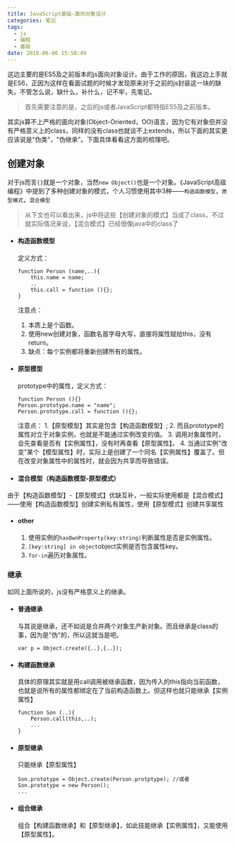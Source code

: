 ```yaml
---
title: JavaScript基础-面向对象设计
categories: 笔记
tags:
  - js
  - 编程
  - 基础
date: 2018-06-06 15:58:49
---
```

这边主要的是ES5及之前版本的js面向对象设计。由于工作的原因，我这边上手就是ES6，正因为这样在看面试题的时候才发现原来对于之前的js封装这一块的缺失。不管怎么说，缺什么，补什么，记不牢，先笔记。
> 首先需要注意的是，之后的js或者JavaScript都特指ES5及之前版本。

其实js算不上严格的面向对象(Object-Oriented，OO)语言，因为它有对象但并没有严格意义上的class，同样的没有class也就谈不上extends，所以下面的其实更应该说是"伪类"，"伪继承"。下面具体看看这方面的梳理吧。
<!-- more-->
## 创建对象
对于js而言`{}`就是一个对象，当然`new Object()`也是一个对象。《JavaScript高级编程》中提到了多种创建对象的模式，个人习惯使用其中3种——`构造函数模型`，`原型模式`，`混合模型`
>从下文也可以看出来，js中将这些【创建对象的模式】当成了class，不过就实际情况来说，【混合模式】已经很像java中的class了

- #### 构造函数模型
    定义方式：
    ```
    function Person (name,..){
        this.name = name;
        ..
        this.call = function (){};
    }
    ```
    注意点：
    1. 本质上是个函数。
    1. 使用new创建对象，函数名首字母大写，直接将属性赋给this，没有return。
    2. 缺点：每个实例都将重新创建所有的属性。
    
- #### 原型模型
    prototype中的属性，定义方式：
    ```
    function Person (){}
    Person.prototype.name = "name";
    Person.prototype.call = function (){};
    ```
    注意点：
    1.【原型模型】其实是包含【构造函数模型】;
    2. 而且prototype的属性对立于对象实例，也就是不能通过实例改变的值。
    3. 调用对象属性时，会先查看是否有【实例属性】，没有时再查看【原型属性】。
    4. 当通过实例"改变"某个【模型属性】时，实际上是创建了一个同名【实例属性】覆盖了。但在改变对象属性中的属性时，就会因为共享而导致错误。

- #### 混合模型（构造函数模型-原型模式）
由于【构造函数模型】-【原型模式】优缺互补，一般实际使用都是【混合模式】——使用【构造函数模型】创建实例私有属性，使用【原型模式】创建共享属性

- #### other
    1. 使用实例的`hasOwnProperty(key:string)`判断属性是否是实例属性。
    2. `[key:string] in object`object实例是否包含属性key。
    3. `for-in`遍历对象属性。

### 继承
如同上面所说的，js没有严格意义上的继承。
- #### 普通继承
    与其说是继承，还不如说是合并两个对象生产新对象。而且继承是class的事，因为是"伪"的，所以这就当是吧。
    ```
    var p = Object.create({..},{..});
    ```
- #### 构建函数继承
    具体的原理其实就是用call调用被继承函数，因为传入的this指向当前函数，也就是说所有的属性都绑定在了当前构造函数上。但这样也就只能继承【实例属性】
    ```
    function Son (..){
        Person.call(this,..);
        ...
    }
    ```

- #### 原型继承
    只能继承【原型属性】
    ```
    Son.prototype = Object.create(Person.protptype); //或者 Son.prototype = new Person();
    ...
    ```

- #### 组合继承
    组合【构建函数继承】和【原型继承】，如此技能继承【实例属性】，又能使用【原型属性】。
